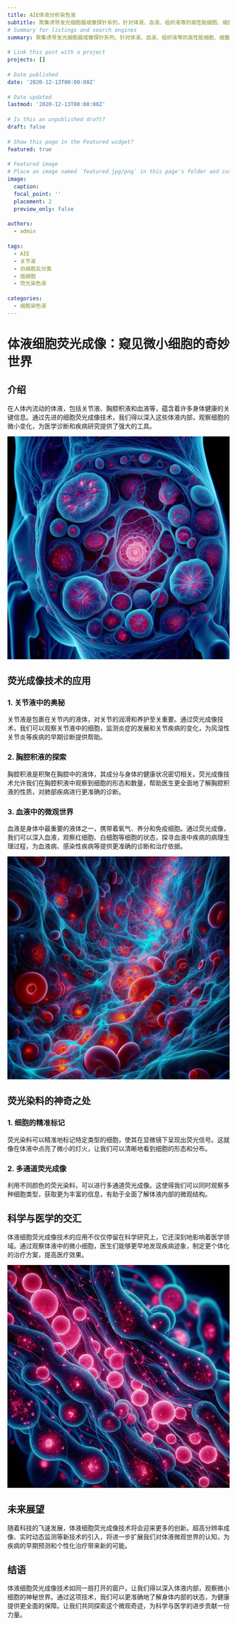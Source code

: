 ```yaml
---
title: AIE体液分析染色液
subtitle: 聚集诱导发光细胞器成像探针系列，针对体液、血液、组织液等的高性能细胞、细菌染色液。
# Summary for listings and search engines
summary: 聚集诱导发光细胞器成像探针系列，针对体液、血液、组织液等的高性能细胞、细菌染色液。

# Link this post with a project
projects: []

# Date published
date: '2020-12-13T00:00:00Z'

# Date updated
lastmod: '2020-12-13T00:00:00Z'

# Is this an unpublished draft?
draft: false

# Show this page in the Featured widget?
featured: true

# Featured image
# Place an image named `featured.jpg/png` in this page's folder and customize its options here.
image:
  caption: 
  focal_point: ''
  placement: 2
  preview_only: false

authors:
  - admin

tags:
  - AIE
  - 关节液
  - 白细胞五分类
  - 癌细胞
  - 荧光染色液

categories:
  - 细胞染色液
---
```


# 体液细胞荧光成像：窥见微小细胞的奇妙世界

## 介绍

在人体内流动的体液，包括关节液、胸腔积液和血液等，蕴含着许多身体健康的关键信息。通过先进的细胞荧光成像技术，我们得以深入这些体液内部，观察细胞的微小变化，为医学诊断和疾病研究提供了强大的工具。

![jpg](Product3.jpg)

## 荧光成像技术的应用

### **1. 关节液中的奥秘**

关节液是包裹在关节内的液体，对关节的润滑和养护至关重要。通过荧光成像技术，我们可以观察关节液中的细胞，监测炎症的发展和关节疾病的变化，为风湿性关节炎等疾病的早期诊断提供帮助。

### **2. 胸腔积液的探索**

胸腔积液是积聚在胸腔中的液体，其成分与身体的健康状况密切相关。荧光成像技术允许我们在胸腔积液中观察到细胞的形态和数量，帮助医生更全面地了解胸腔积液的性质，对肺部疾病进行更准确的诊断。

### **3. 血液中的微观世界**

血液是身体中最重要的液体之一，携带着氧气、养分和免疫细胞。通过荧光成像，我们可以深入血液，观察红细胞、白细胞等细胞的状态，探寻血液中疾病的病理生理过程，为血液病、感染性疾病等提供更准确的诊断和治疗依据。

![jpg](Product1.jpg)

## 荧光染料的神奇之处

### **1. 细胞的精准标记**

荧光染料可以精准地标记特定类型的细胞，使其在显微镜下呈现出荧光信号。这就像在体液中点亮了微小的灯火，让我们可以清晰地看到细胞的形态和分布。

### **2. 多通道荧光成像**

利用不同颜色的荧光染料，可以进行多通道荧光成像。这使得我们可以同时观察多种细胞类型，获取更为丰富的信息，有助于全面了解体液内部的微观结构。

## 科学与医学的交汇

体液细胞荧光成像技术的应用不仅仅停留在科学研究上，它还深刻地影响着医学领域。通过观察体液中的微小细胞，医生们能够更早地发现疾病迹象，制定更个体化的治疗方案，提高医疗效果。

![jpg](Product2.jpg)

## 未来展望

随着科技的飞速发展，体液细胞荧光成像技术将会迎来更多的创新。超高分辨率成像、实时动态监测等新技术的引入，将进一步扩展我们对体液微观世界的认知，为疾病的早期预测和个性化治疗带来新的可能。

## 结语

体液细胞荧光成像技术如同一扇打开的窗户，让我们得以深入体液内部，观察微小细胞的神秘世界。通过这项技术，我们可以更准确地了解身体内部的状态，为健康提供更全面的保障。让我们共同探索这个微观奇迹，为科学与医学的进步贡献一份力量。
